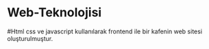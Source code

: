 # Web-Teknolojisi
#Html css ve javascript kullanılarak frontend ile bir kafenin web sitesi oluşturulmuştur.
